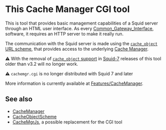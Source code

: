 # This Cache Manager CGI tool

This is tool that provides basic management capabilities of a Squid
server through an HTML user interface.
As every
[Common_Gateway_Interface](http://en.wikipedia.org/wiki/Common_Gateway_Interface),
software, it requires an HTTP server to make it really run.

The communication with the Squid server is made using the
[`cache_object` URL scheme](/Features/CacheManager/CacheObjectScheme), that provides access to the underlying
[Cache Manager](/Features/CacheManager).

:warning: 
With the removal of [`cache_object` support](/Features/CacheManager/CacheObjectScheme) in [Squid-7](/Releases/Squid-7)
releases of this tool older than v3.2 will no longer work.

:warning: `cachemgr.cgi` is no longer distributed with Squid 7 and later

More information is currently available at
[Features/CacheManager](/Features/CacheManager).

## See also

- [CacheManager](/Features/CacheManager)
- [CacheObjectScheme](/Features/CacheManager/CacheObjectScheme)
- [CacheMgrJs](/Features/CacheManagerCacheMgrJs), a possible replacement for the CGI tool
